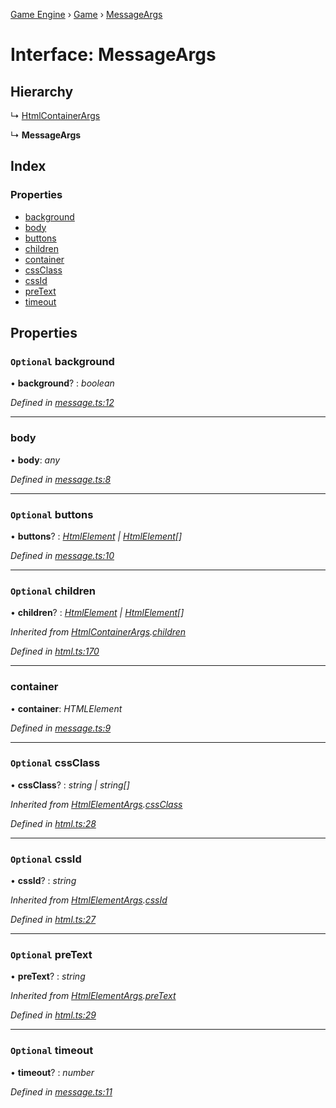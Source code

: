 [Game Engine](../README.md) › [Game](../modules/game.md) › [MessageArgs](game.messageargs.md)

# Interface: MessageArgs

## Hierarchy

  ↳ [HtmlContainerArgs](game.html.htmlcontainerargs.md)

  ↳ **MessageArgs**

## Index

### Properties

* [background](game.messageargs.md#optional-background)
* [body](game.messageargs.md#body)
* [buttons](game.messageargs.md#optional-buttons)
* [children](game.messageargs.md#optional-children)
* [container](game.messageargs.md#container)
* [cssClass](game.messageargs.md#optional-cssclass)
* [cssId](game.messageargs.md#optional-cssid)
* [preText](game.messageargs.md#optional-pretext)
* [timeout](game.messageargs.md#optional-timeout)

## Properties

### `Optional` background

• **background**? : *boolean*

*Defined in [message.ts:12](https://github.com/noobiept/game_engine/blob/625c324/source/message.ts#L12)*

___

###  body

• **body**: *any*

*Defined in [message.ts:8](https://github.com/noobiept/game_engine/blob/625c324/source/message.ts#L8)*

___

### `Optional` buttons

• **buttons**? : *[HtmlElement](../classes/game.html.htmlelement.md) | [HtmlElement](../classes/game.html.htmlelement.md)[]*

*Defined in [message.ts:10](https://github.com/noobiept/game_engine/blob/625c324/source/message.ts#L10)*

___

### `Optional` children

• **children**? : *[HtmlElement](../classes/game.html.htmlelement.md) | [HtmlElement](../classes/game.html.htmlelement.md)[]*

*Inherited from [HtmlContainerArgs](game.html.htmlcontainerargs.md).[children](game.html.htmlcontainerargs.md#optional-children)*

*Defined in [html.ts:170](https://github.com/noobiept/game_engine/blob/625c324/source/html.ts#L170)*

___

###  container

• **container**: *HTMLElement*

*Defined in [message.ts:9](https://github.com/noobiept/game_engine/blob/625c324/source/message.ts#L9)*

___

### `Optional` cssClass

• **cssClass**? : *string | string[]*

*Inherited from [HtmlElementArgs](game.html.htmlelementargs.md).[cssClass](game.html.htmlelementargs.md#optional-cssclass)*

*Defined in [html.ts:28](https://github.com/noobiept/game_engine/blob/625c324/source/html.ts#L28)*

___

### `Optional` cssId

• **cssId**? : *string*

*Inherited from [HtmlElementArgs](game.html.htmlelementargs.md).[cssId](game.html.htmlelementargs.md#optional-cssid)*

*Defined in [html.ts:27](https://github.com/noobiept/game_engine/blob/625c324/source/html.ts#L27)*

___

### `Optional` preText

• **preText**? : *string*

*Inherited from [HtmlElementArgs](game.html.htmlelementargs.md).[preText](game.html.htmlelementargs.md#optional-pretext)*

*Defined in [html.ts:29](https://github.com/noobiept/game_engine/blob/625c324/source/html.ts#L29)*

___

### `Optional` timeout

• **timeout**? : *number*

*Defined in [message.ts:11](https://github.com/noobiept/game_engine/blob/625c324/source/message.ts#L11)*

